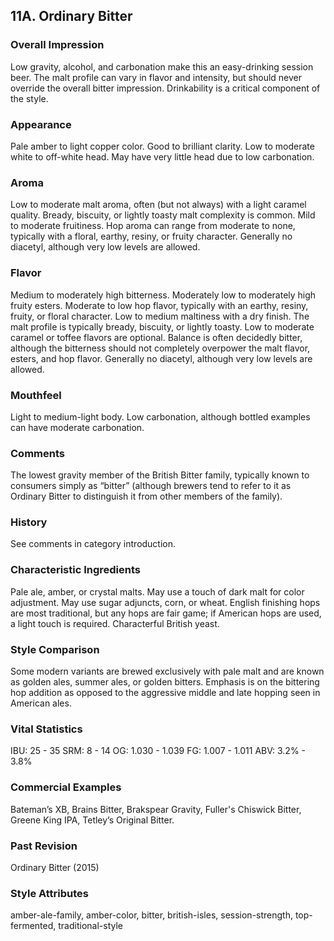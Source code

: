 ## 11A. Ordinary Bitter

### Overall Impression

Low gravity, alcohol, and carbonation make this an easy-drinking session beer. The malt profile can vary in flavor and intensity, but should never override the overall bitter impression. Drinkability is a critical component of the style.

### Appearance

Pale amber to light copper color. Good to brilliant clarity. Low to moderate white to off-white head. May have very little head due to low carbonation.

### Aroma

Low to moderate malt aroma, often (but not always) with a light caramel quality. Bready, biscuity, or lightly toasty malt complexity is common. Mild to moderate fruitiness. Hop aroma can range from moderate to none, typically with a floral, earthy, resiny, or fruity character. Generally no diacetyl, although very low levels are allowed.

### Flavor

Medium to moderately high bitterness. Moderately low to moderately high fruity esters. Moderate to low hop flavor, typically with an earthy, resiny, fruity, or floral character. Low to medium maltiness with a dry finish. The malt profile is typically bready, biscuity, or lightly toasty. Low to moderate caramel or toffee flavors are optional. Balance is often decidedly bitter, although the bitterness should not completely overpower the malt flavor, esters, and hop flavor. Generally no diacetyl, although very low levels are allowed.

### Mouthfeel

Light to medium-light body. Low carbonation, although bottled examples can have moderate carbonation.

### Comments

The lowest gravity member of the British Bitter family, typically known to consumers simply as “bitter” (although brewers tend to refer to it as Ordinary Bitter to distinguish it from other members of the family).

### History

See comments in category introduction.

### Characteristic Ingredients

Pale ale, amber, or crystal malts. May use a touch of dark malt for color adjustment. May use sugar adjuncts, corn, or wheat. English finishing hops are most traditional, but any hops are fair game; if American hops are used, a light touch is required. Characterful British yeast.

### Style Comparison

Some modern variants are brewed exclusively with pale malt and are known as golden ales, summer ales, or golden bitters. Emphasis is on the bittering hop addition as opposed to the aggressive middle and late hopping seen in American ales.

### Vital Statistics

IBU: 25 - 35
SRM: 8 - 14
OG: 1.030 - 1.039
FG: 1.007 - 1.011
ABV: 3.2% - 3.8%

### Commercial Examples

Bateman’s XB, Brains Bitter, Brakspear Gravity, Fuller's Chiswick Bitter, Greene King IPA, Tetley’s Original Bitter.

### Past Revision

Ordinary Bitter (2015)

### Style Attributes

amber-ale-family, amber-color, bitter, british-isles, session-strength, top-fermented, traditional-style